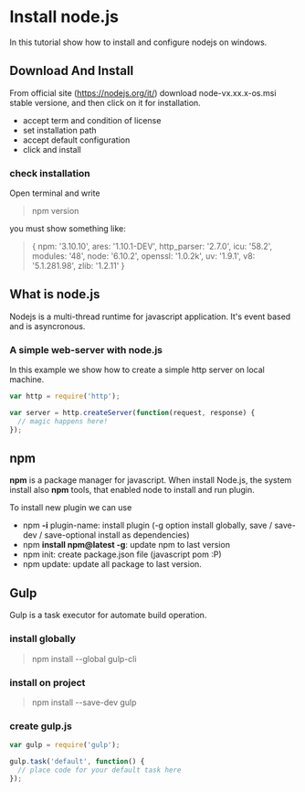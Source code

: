 # Install node.js
In this tutorial show how to install and configure nodejs on windows.

## Download And Install
From official site (https://nodejs.org/it/) download node-vx.xx.x-os.msi stable versione, and then click on it for installation.
- accept term and condition of license
- set installation path
- accept default configuration
- click and install

### check installation
Open terminal and write
> npm version

you must show something like:

> { npm: '3.10.10',
  ares: '1.10.1-DEV',
  http_parser: '2.7.0',
  icu: '58.2',
  modules: '48',
  node: '6.10.2',
  openssl: '1.0.2k',
  uv: '1.9.1',
 v8: '5.1.281.98',
  zlib: '1.2.11' }

## What is node.js

Nodejs is a multi-thread runtime for javascript application. It's event based and is asyncronous.

### A simple web-server with node.js
In this example we show how to create a simple http server on local machine.

```javascript
var http = require('http');

var server = http.createServer(function(request, response) {
  // magic happens here!
});	
```

## npm
**npm** is a package manager for javascript.
When install Node.js, the system install also **npm** tools, that enabled node to install and run plugin.

To install new plugin we can use

- npm **-i** plugin-name: install plugin (-g option install globally, save / save-dev / save-optional install as dependencies)
- npm **install npm@latest -g**: update npm to last version
- npm init: create package.json file (javascript pom :P)
- npm update: update all package to last version.


## Gulp
Gulp is a task executor for automate build operation.

### install globally

> npm install --global gulp-cli

### install on project

> npm install --save-dev gulp

### create gulp.js

```javascript
var gulp = require('gulp');

gulp.task('default', function() {
  // place code for your default task here
});
```

  